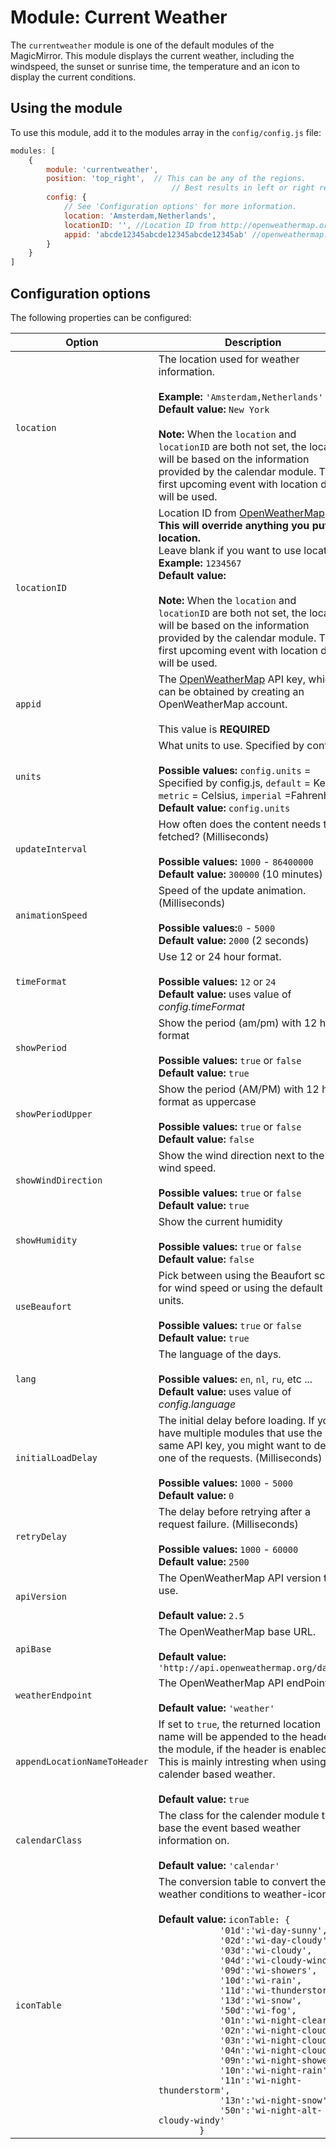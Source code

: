 # Module: Current Weather
The `currentweather` module is one of the default modules of the MagicMirror.
This module displays the current weather, including the windspeed, the sunset or sunrise time, the temperature and an icon to display the current conditions.

## Using the module

To use this module, add it to the modules array in the `config/config.js` file:
````javascript
modules: [
	{
		module: 'currentweather',
		position: 'top_right',	// This can be any of the regions.
									// Best results in left or right regions.
		config: {
			// See 'Configuration options' for more information.
			location: 'Amsterdam,Netherlands',
			locationID: '', //Location ID from http://openweathermap.org/help/city_list.txt
			appid: 'abcde12345abcde12345abcde12345ab' //openweathermap.org API key.
		}
	}
]
````

## Configuration options

The following properties can be configured:


<table width="100%">
	<!-- why, markdown... -->
	<thead>
		<tr>
			<th>Option</th>
			<th width="100%">Description</th>
		</tr>
	<thead>
	<tbody>
		<tr>
			<td><code>location</code></td>
			<td>The location used for weather information.<br>
				<br><b>Example:</b> <code>'Amsterdam,Netherlands'</code>
				<br><b>Default value:</b> <code>New York</code><br><br>
				<strong>Note:</strong> When the <code>location</code> and <code>locationID</code> are both not set, the location will be based on the information provided by the calendar module. The first upcoming event with location data will be used.
			</td>
		</tr>
		<tr>
			<td><code>locationID</code></td>
			<td>Location ID from <a href="http://openweathermap.org/help/city_list.txt">OpenWeatherMap</a> <b>This will override anything you put in location.</b><br>Leave blank if you want to use location.
				<br><b>Example:</b> <code>1234567</code>
				<br><b>Default value:</b> <code></code><br><br>
				<strong>Note:</strong> When the <code>location</code> and <code>locationID</code> are both not set, the location will be based on the information provided by the calendar module. The first upcoming event with location data will be used.
			</td>
		</tr>
		<tr>
			<td><code>appid</code></td>
			<td>The <a href="https://home.openweathermap.org" target="_blank">OpenWeatherMap</a> API key, which can be obtained by creating an OpenWeatherMap account.<br>
				<br> This value is <b>REQUIRED</b>
			</td>
		</tr>
		<tr>
			<td><code>units</code></td>
			<td>What units to use. Specified by config.js<br>
				<br><b>Possible values:</b> <code>config.units</code> = Specified by config.js, <code>default</code> = Kelvin, <code>metric</code> = Celsius, <code>imperial</code> =Fahrenheit
				<br><b>Default value:</b> <code>config.units</code>
			</td>
		</tr>
		<tr>
			<td><code>updateInterval</code></td>
			<td>How often does the content needs to be fetched? (Milliseconds)<br>
				<br><b>Possible values:</b> <code>1000</code> - <code>86400000</code>
				<br><b>Default value:</b> <code>300000</code> (10 minutes)
			</td>
		</tr>
		<tr>
			<td><code>animationSpeed</code></td>
			<td>Speed of the update animation. (Milliseconds)<br>
				<br><b>Possible values:</b><code>0</code> - <code>5000</code>
				<br><b>Default value:</b> <code>2000</code> (2 seconds)
			</td>
		</tr>
		<tr>
			<td><code>timeFormat</code></td>
			<td>Use 12 or 24 hour format.<br>
				<br><b>Possible values:</b> <code>12</code> or <code>24</code>
				<br><b>Default value:</b> uses value of <i>config.timeFormat</i>
			</td>
		</tr>
		<tr>
			<td><code>showPeriod</code></td>
			<td>Show the period (am/pm) with 12 hour format<br>
				<br><b>Possible values:</b> <code>true</code> or <code>false</code>
				<br><b>Default value:</b> <code>true</code>
			</td>
		</tr>
		<tr>
			<td><code>showPeriodUpper</code></td>
			<td>Show the period (AM/PM) with 12 hour format as uppercase<br>
				<br><b>Possible values:</b> <code>true</code> or <code>false</code>
				<br><b>Default value:</b> <code>false</code>
			</td>
		</tr>
		<tr>
			<td><code>showWindDirection</code></td>
			<td>Show the wind direction next to the wind speed.<br>
				<br><b>Possible values:</b> <code>true</code> or <code>false</code>
				<br><b>Default value:</b> <code>true</code>
			</td>
		</tr>
		<tr>
			<td><code>showHumidity</code></td>
			<td>Show the current humidity<br>
				<br><b>Possible values:</b> <code>true</code> or <code>false</code>
				<br><b>Default value:</b> <code>false</code>
			</td>
		</tr>
    		<tr>
			<td><code>useBeaufort</code></td>
			<td>Pick between using the Beaufort scale for wind speed or using the default units.<br>
				<br><b>Possible values:</b> <code>true</code> or <code>false</code>
				<br><b>Default value:</b> <code>true</code>
			</td>
		</tr>
		<tr>
			<td><code>lang</code></td>
			<td>The language of the days.<br>
				<br><b>Possible values:</b> <code>en</code>, <code>nl</code>, <code>ru</code>, etc ...
				<br><b>Default value:</b> uses value of <i>config.language</i>
			</td>
		</tr>
		<tr>
			<td><code>initialLoadDelay</code></td>
			<td>The initial delay before loading. If you have multiple modules that use the same API key, you might want to delay one of the requests. (Milliseconds)<br>
				<br><b>Possible values:</b> <code>1000</code> - <code>5000</code>
				<br><b>Default value:</b>  <code>0</code>
			</td>
		</tr>
		<tr>
			<td><code>retryDelay</code></td>
			<td>The delay before retrying after a request failure. (Milliseconds)<br>
				<br><b>Possible values:</b> <code>1000</code> - <code>60000</code>
				<br><b>Default value:</b>  <code>2500</code>
			</td>
		</tr>
		<tr>
			<td><code>apiVersion</code></td>
			<td>The OpenWeatherMap API version to use.<br>
				<br><b>Default value:</b>  <code>2.5</code>
			</td>
		</tr>
		<tr>
			<td><code>apiBase</code></td>
			<td>The OpenWeatherMap base URL.<br>
				<br><b>Default value:</b>  <code>'http://api.openweathermap.org/data/'</code>
			</td>
		</tr>
		<tr>
			<td><code>weatherEndpoint</code></td>
			<td>The OpenWeatherMap API endPoint.<br>
				<br><b>Default value:</b>  <code>'weather'</code>
			</td>
		</tr>
		<tr>
			<td><code>appendLocationNameToHeader</code></td>
			<td>If set to <code>true</code>, the returned location name will be appended to the header of the module, if the header is enabled. This is mainly intresting when using calender based weather.<br>
				<br><b>Default value:</b>  <code>true</code>
			</td>
		</tr>
		<tr>
			<td><code>calendarClass</code></td>
			<td>The class for the calender module to base the event based weather information on.<br>
				<br><b>Default value:</b>  <code>'calendar'</code>
			</td>
		</tr>
		<tr>
			<td><code>iconTable</code></td>
			<td>The conversion table to convert the weather conditions to weather-icons.<br>
				<br><b>Default value:</b>  <code>iconTable: {
			'01d':'wi-day-sunny',
			'02d':'wi-day-cloudy',
			'03d':'wi-cloudy',
			'04d':'wi-cloudy-windy',
			'09d':'wi-showers',
			'10d':'wi-rain',
			'11d':'wi-thunderstorm',
			'13d':'wi-snow',
			'50d':'wi-fog',
			'01n':'wi-night-clear',
			'02n':'wi-night-cloudy',
			'03n':'wi-night-cloudy',
			'04n':'wi-night-cloudy',
			'09n':'wi-night-showers',
			'10n':'wi-night-rain',
			'11n':'wi-night-thunderstorm',
			'13n':'wi-night-snow',
			'50n':'wi-night-alt-cloudy-windy'
		}</code>
			</td>
		</tr>
	</tbody>
</table>
